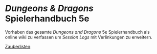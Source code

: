 # *Dungeons & Dragons* Spielerhandbuch 5e
Vorhaben das gesamte *Dungeons and Dragons* 5e Spielerhandbuch als online wiki zu verfassen um *Session Logs* mit Verlinkungen zu erweitern.

[Zauberlisten](Zauberlisten.md)
